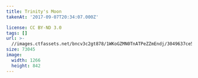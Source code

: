 ```yaml
---
title: Trinity's Moon
takenAt: '2017-09-07T20:34:07.000Z'

license: CC BY-ND 3.0
tags: []
url: >-
  //images.ctfassets.net/bncv3c2gt878/1WKoGZMN0TnATPeZZmEndj/3049637ce5237908dfc14bc6ea505311/trinitys-moon_36694234840_o
size: 73045
image:
  width: 1266
  height: 842
---
```

